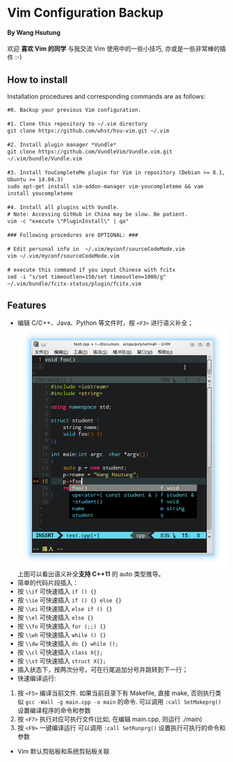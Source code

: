 # Vim Configuration Backup

#### By Wang Hsutung

欢迎 __喜欢 Vim 的同学__ 与我交流 Vim 使用中的一些小技巧, 亦或是一些非常棒的插件 :-)  

## How to install

Installation procedures and corresponding commands are as follows:
```
#0. Backup your previous Vim configuration.

#1. Clone this repository to ~/.vim directory
git clone https://github.com/whst/hsu-vim.git ~/.vim

#2. Install plugin manager *Vundle*
git clone https://github.com/VundleVim/Vundle.vim.git ~/.vim/bundle/Vundle.vim

#3. Install YouCompleteMe plugin for Vim in repository (Debian >= 8.1, Ubuntu >= 14.04.3)
sudo apt-get install vim-addon-manager vim-youcompleteme && vam install youcompleteme

#4. Install all plugins with Vundle.
# Note: Accessing GitHub in China may be slow. Be patient.
vim -c "execute \"PluginInstall\" | qa"

### Following procedures are OPTIONAL: ###

# Edit personal info in  ~/.vim/myconf/sourceCodeMode.vim
vim ~/.vim/myconf/sourceCodeMode.vim

# execute this command if you input Chinese with fcitx
sed -i "s/set timeoutlen=150/set timeoutlen=1000/g" ~/.vim/bundle/fcitx-status/plugin/fcitx.vim
```

## Features

* 编辑 C/C++、Java、Python 等文件时，按 `<F3>` 进行语义补全；
![Ycm Completion](https://raw.githubusercontent.com/whst/hsu-vim/master/gitfiles/auto.png) <br>
上图可以看出语义补全**支持 C++11** 的 auto 类型推导。
* 简单的代码片段插入：
 * 按 `\\if` 可快速插入 `if () {}`
 * 按 `\\ie` 可快速插入 `if () {} else {}`
 * 按 `\\ei` 可快速插入 `else if () {}`
 * 按 `\\el` 可快速插入 `else {}`
 * 按 `\\fo` 可快速插入 `for (;;) {}`
 * 按 `\\wh` 可快速插入 `while () {}`
 * 按 `\\dw` 可快速插入 `do {} while ();`
 * 按 `\\cl` 可快速插入 `class X{};`
 * 按 `\\st` 可快速插入 `struct X{};`
* 插入状态下，按两次分号，可在行尾追加分号并跳转到下一行；
* 快速编译运行:
 1. 按 `<F5>` 编译当前文件. 如果当前目录下有 Makefile, 直接 make, 否则执行类似 `gcc -Wall -g main.cpp -o main` 的命令.
 可以调用 `:call SetMakeprg()` 设置编译程序的命令和参数
 2. 按 `<F7>` 执行对应可执行文件(比如, 在编辑 main.cpp, 则运行 ./main)
 3. 按 `<F9>` 一键编译运行
 可以调用 `:call SetRunprg()` 设置执行可执行的命令和参数

* Vim 默认剪贴板和系统剪贴板关联
